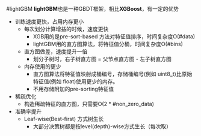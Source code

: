#lightGBM
**lightGBM**也是一种GBDT框架，相比**XGBoost**，有一定的优势
- 训练速度更快，占用内存更小
    - 每次划分计算增益的时候，速度更快
        - XGB用的是pre-sort-based 方法对特征值排序，时间复杂度O(#data)
        - lightGBM用的直方图算法，将特征值分桶，时间复杂度O(#bins)
    - 直方图做差，速度提升一倍
        - 划分子树时，右子树直方图 = 父节点直方图 - 左子树直方图
    - 内存使用的更少
        - 直方图算法将特征值映射成桶编号，存储桶编号(例如 uint8_t)比原始特征值(例如 float)使用更少的内存。
        - 不用存储附加的pre-sorting特征值
- 稀疏优化
    - 构造稀疏特征的直方图，只需要O(2 * #non_zero_data)
- 准确率提升
    - Leaf-wise(Best-first) 方式树生长
        - 大部分决策树都是按level(depth)-wise方式生长（每次取）
